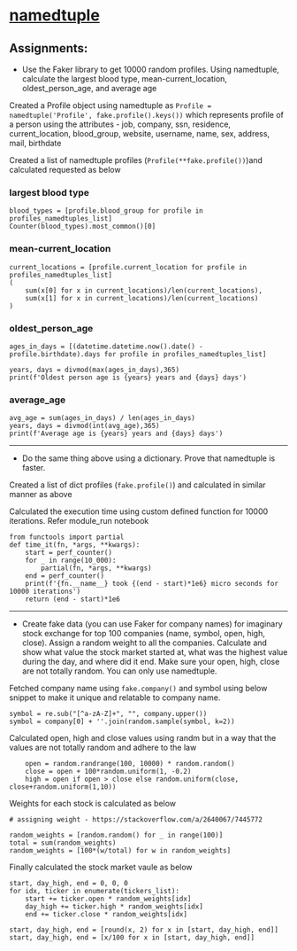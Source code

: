 # [namedtuple](https://docs.python.org/3/library/collections.html#collections.namedtuple)

## Assignments:

- Use the Faker library to get 10000 random profiles. Using namedtuple, calculate the largest blood type, mean-current_location, oldest_person_age, and average age 


Created a Profile object using namedtuple as `Profile = namedtuple('Profile', fake.profile().keys())` which represents profile of a person using the attributes - job, company, ssn, residence, current_location, blood_group, website, username, name, sex, address, mail, birthdate

Created a list of namedtuple profiles (`Profile(**fake.profile())`)and calculated requested as below

### largest blood type
```
blood_types = [profile.blood_group for profile in profiles_namedtuples_list]
Counter(blood_types).most_common()[0]
```

### mean-current_location
```
current_locations = [profile.current_location for profile in profiles_namedtuples_list]
(
    sum(x[0] for x in current_locations)/len(current_locations), 
    sum(x[1] for x in current_locations)/len(current_locations)
)
```

### oldest_person_age
```
ages_in_days = [(datetime.datetime.now().date() - profile.birthdate).days for profile in profiles_namedtuples_list]

years, days = divmod(max(ages_in_days),365)
print(f'Oldest person age is {years} years and {days} days')
```


### average_age
```
avg_age = sum(ages_in_days) / len(ages_in_days)
years, days = divmod(int(avg_age),365)
print(f'Average age is {years} years and {days} days')
```
---

- Do the same thing above using a dictionary. Prove that namedtuple is faster.

Created a list of dict profiles (`fake.profile()`) and calculated in similar manner as above

Calculated the execution time using custom defined function for 10000 iterations. Refer module_run notebook

```
from functools import partial
def time_it(fn, *args, **kwargs):
    start = perf_counter()                
    for _ in range(10_000): 
        partial(fn, *args, **kwargs)            
    end = perf_counter()                   
    print(f'{fn.__name__} took {(end - start)*1e6} micro seconds for 10000 iterations')                                      
    return (end - start)*1e6
```

---

- Create fake data (you can use Faker for company names) for imaginary stock exchange for top 100 companies (name, symbol, open, high, close). Assign a random weight to all the companies. Calculate and show what value the stock market started at, what was the highest value during the day, and where did it end. Make sure your open, high, close are not totally random. You can only use namedtuple.


Fetched company name using `fake.company()` and symbol using below snippet to make it unique and relatable to company name. 
```
symbol = re.sub("[^a-zA-Z]+", "", company.upper())
symbol = company[0] + ''.join(random.sample(symbol, k=2))
```

Calculated open, high and close values using randm but in a way that the values are not totally random and adhere to the law
```
    open = random.randrange(100, 10000) * random.random()
    close = open + 100*random.uniform(1, -0.2)
    high = open if open > close else random.uniform(close, close+random.uniform(1,10))
```

Weights for each stock is calculated as below
```
# assigning weight - https://stackoverflow.com/a/2640067/7445772

random_weights = [random.random() for _ in range(100)]
total = sum(random_weights)
random_weights = [100*(w/total) for w in random_weights]
```

Finally calculated the stock market vaule as below 
```
start, day_high, end = 0, 0, 0
for idx, ticker in enumerate(tickers_list):
    start += ticker.open * random_weights[idx]
    day_high += ticker.high * random_weights[idx]
    end += ticker.close * random_weights[idx]

start, day_high, end = [round(x, 2) for x in [start, day_high, end]]
start, day_high, end = [x/100 for x in [start, day_high, end]]
```


